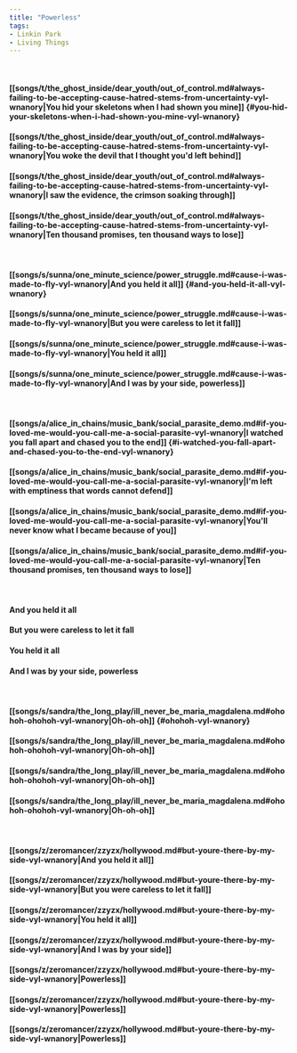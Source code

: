 ```yaml
---
title: "Powerless"
tags:
- Linkin Park
- Living Things
---
```

&nbsp;
#### [[songs/t/the_ghost_inside/dear_youth/out_of_control.md#always-failing-to-be-accepting-cause-hatred-stems-from-uncertainty-vyl-wnanory|You hid your skeletons when I had shown you mine]] {#you-hid-your-skeletons-when-i-had-shown-you-mine-vyl-wnanory}
#### [[songs/t/the_ghost_inside/dear_youth/out_of_control.md#always-failing-to-be-accepting-cause-hatred-stems-from-uncertainty-vyl-wnanory|You woke the devil that I thought you'd left behind]]
#### [[songs/t/the_ghost_inside/dear_youth/out_of_control.md#always-failing-to-be-accepting-cause-hatred-stems-from-uncertainty-vyl-wnanory|I saw the evidence, the crimson soaking through]]
#### [[songs/t/the_ghost_inside/dear_youth/out_of_control.md#always-failing-to-be-accepting-cause-hatred-stems-from-uncertainty-vyl-wnanory|Ten thousand promises, ten thousand ways to lose]]
&nbsp;
#### [[songs/s/sunna/one_minute_science/power_struggle.md#cause-i-was-made-to-fly-vyl-wnanory|And you held it all]] {#and-you-held-it-all-vyl-wnanory}
#### [[songs/s/sunna/one_minute_science/power_struggle.md#cause-i-was-made-to-fly-vyl-wnanory|But you were careless to let it fall]]
#### [[songs/s/sunna/one_minute_science/power_struggle.md#cause-i-was-made-to-fly-vyl-wnanory|You held it all]]
#### [[songs/s/sunna/one_minute_science/power_struggle.md#cause-i-was-made-to-fly-vyl-wnanory|And I was by your side, powerless]]
&nbsp;
#### [[songs/a/alice_in_chains/music_bank/social_parasite_demo.md#if-you-loved-me-would-you-call-me-a-social-parasite-vyl-wnanory|I watched you fall apart and chased you to the end]] {#i-watched-you-fall-apart-and-chased-you-to-the-end-vyl-wnanory}
#### [[songs/a/alice_in_chains/music_bank/social_parasite_demo.md#if-you-loved-me-would-you-call-me-a-social-parasite-vyl-wnanory|I'm left with emptiness that words cannot defend]]
#### [[songs/a/alice_in_chains/music_bank/social_parasite_demo.md#if-you-loved-me-would-you-call-me-a-social-parasite-vyl-wnanory|You'll never know what I became because of you]]
#### [[songs/a/alice_in_chains/music_bank/social_parasite_demo.md#if-you-loved-me-would-you-call-me-a-social-parasite-vyl-wnanory|Ten thousand promises, ten thousand ways to lose]]
&nbsp;
#### And you held it all
#### But you were careless to let it fall
#### You held it all
#### And I was by your side, powerless
&nbsp;
#### [[songs/s/sandra/the_long_play/ill_never_be_maria_magdalena.md#ohohoh-ohohoh-vyl-wnanory|Oh-oh-oh]] {#ohohoh-vyl-wnanory}
#### [[songs/s/sandra/the_long_play/ill_never_be_maria_magdalena.md#ohohoh-ohohoh-vyl-wnanory|Oh-oh-oh]]
#### [[songs/s/sandra/the_long_play/ill_never_be_maria_magdalena.md#ohohoh-ohohoh-vyl-wnanory|Oh-oh-oh]]
#### [[songs/s/sandra/the_long_play/ill_never_be_maria_magdalena.md#ohohoh-ohohoh-vyl-wnanory|Oh-oh-oh]]
&nbsp;
#### [[songs/z/zeromancer/zzyzx/hollywood.md#but-youre-there-by-my-side-vyl-wnanory|And you held it all]]
#### [[songs/z/zeromancer/zzyzx/hollywood.md#but-youre-there-by-my-side-vyl-wnanory|But you were careless to let it fall]]
#### [[songs/z/zeromancer/zzyzx/hollywood.md#but-youre-there-by-my-side-vyl-wnanory|You held it all]]
#### [[songs/z/zeromancer/zzyzx/hollywood.md#but-youre-there-by-my-side-vyl-wnanory|And I was by your side]]
#### [[songs/z/zeromancer/zzyzx/hollywood.md#but-youre-there-by-my-side-vyl-wnanory|Powerless]]
#### [[songs/z/zeromancer/zzyzx/hollywood.md#but-youre-there-by-my-side-vyl-wnanory|Powerless]]
#### [[songs/z/zeromancer/zzyzx/hollywood.md#but-youre-there-by-my-side-vyl-wnanory|Powerless]]
